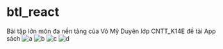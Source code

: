 # btl_react
Bài tập lớn môn đa nền tảng của Võ Mỹ Duyên lớp CNTT_K14E đề tài App sách
![a](https://user-images.githubusercontent.com/49583222/66840446-e6b11b00-ef1c-11e9-9d89-8fc1f9c23e4c.PNG)
![b](https://user-images.githubusercontent.com/49583222/66840447-e6b11b00-ef1c-11e9-9e78-7b2e0bc00aee.PNG)
![c](https://user-images.githubusercontent.com/49583222/66840449-e749b180-ef1c-11e9-9fe7-ef1175f2261c.PNG)
![d](https://user-images.githubusercontent.com/49583222/66840450-e7e24800-ef1c-11e9-807e-4a28cd184909.PNG)
